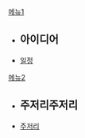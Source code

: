 
[메뉴1]()

  * ## 아이디어
  * [일정](doc/idea.md)
  
[메뉴2]()

  * ## 주저리주저리
  * [주저리](doc/idea.md)

<style>
.dropdown{
	display: flex !important;
}
#md-content{
	width: 100% !important;
}
.img-thumbnail{
	/*width: 100%;*/
}

#md-page-menu{
	display:none;
}

iframe{
	width: 100%;
	height: 600px;
]}
</style>
